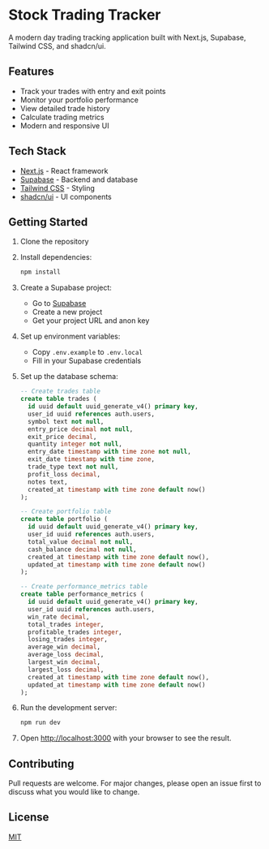 # Stock Trading Tracker

A modern day trading tracking application built with Next.js, Supabase, Tailwind CSS, and shadcn/ui.

## Features

- Track your trades with entry and exit points
- Monitor your portfolio performance
- View detailed trade history
- Calculate trading metrics
- Modern and responsive UI

## Tech Stack

- [Next.js](https://nextjs.org/) - React framework
- [Supabase](https://supabase.io/) - Backend and database
- [Tailwind CSS](https://tailwindcss.com/) - Styling
- [shadcn/ui](https://ui.shadcn.com/) - UI components

## Getting Started

1. Clone the repository
2. Install dependencies:
   ```bash
   npm install
   ```

3. Create a Supabase project:
   - Go to [Supabase](https://supabase.com)
   - Create a new project
   - Get your project URL and anon key

4. Set up environment variables:
   - Copy `.env.example` to `.env.local`
   - Fill in your Supabase credentials

5. Set up the database schema:
   ```sql
   -- Create trades table
   create table trades (
     id uuid default uuid_generate_v4() primary key,
     user_id uuid references auth.users,
     symbol text not null,
     entry_price decimal not null,
     exit_price decimal,
     quantity integer not null,
     entry_date timestamp with time zone not null,
     exit_date timestamp with time zone,
     trade_type text not null,
     profit_loss decimal,
     notes text,
     created_at timestamp with time zone default now()
   );

   -- Create portfolio table
   create table portfolio (
     id uuid default uuid_generate_v4() primary key,
     user_id uuid references auth.users,
     total_value decimal not null,
     cash_balance decimal not null,
     created_at timestamp with time zone default now(),
     updated_at timestamp with time zone default now()
   );

   -- Create performance_metrics table
   create table performance_metrics (
     id uuid default uuid_generate_v4() primary key,
     user_id uuid references auth.users,
     win_rate decimal,
     total_trades integer,
     profitable_trades integer,
     losing_trades integer,
     average_win decimal,
     average_loss decimal,
     largest_win decimal,
     largest_loss decimal,
     created_at timestamp with time zone default now(),
     updated_at timestamp with time zone default now()
   );
   ```

6. Run the development server:
   ```bash
   npm run dev
   ```

7. Open [http://localhost:3000](http://localhost:3000) with your browser to see the result.

## Contributing

Pull requests are welcome. For major changes, please open an issue first to discuss what you would like to change.

## License

[MIT](https://choosealicense.com/licenses/mit/)
